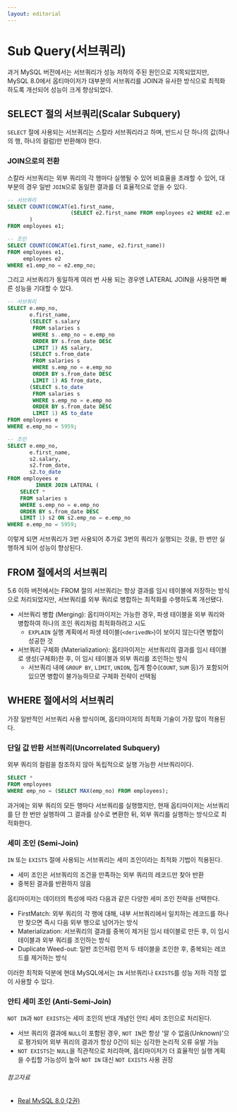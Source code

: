 ```yaml
---
layout: editorial
---
```


# Sub Query(서브쿼리)

과거 MySQL 버전에서는 서브쿼리가 성능 저하의 주된 원인으로 지목되었지만, MySQL 8.0에서 옵티마이저가 대부분의 서브쿼리를 JOIN과 유사한 방식으로 최적화하도록 개선되어 성능이 크게 향상되었다.

## SELECT 절의 서브쿼리(Scalar Subquery)

`SELECT` 절에 사용되는 서브쿼리는 스칼라 서브쿼리라고 하며, 반드시 단 하나의 값(하나의 행, 하나의 컬럼)만 반환해야 한다.

### JOIN으로의 전환

스칼라 서브쿼리는 외부 쿼리의 각 행마다 실행될 수 있어 비효율을 초래할 수 있어, 대부분의 경우 일반 `JOIN`으로 동일한 결과를 더 효율적으로 얻을 수 있다.

```sql
-- 서브쿼리
SELECT COUNT(CONCAT(e1.first_name,
                    (SELECT e2.first_name FROM employees e2 WHERE e2.emp_no = e1.emp_no))
       )
FROM employees e1;

-- 조인
SELECT COUNT(CONCAT(e1.first_name, e2.first_name))
FROM employees e1,
     employees e2
WHERE e1.emp_no = e2.emp_no;
```

그리고 서브쿼리가 동일하게 여러 번 사용 되는 경우엔 LATERAL JOIN을 사용하면 빠른 성능을 기대할 수 있다.

```sql
-- 서브쿼리
SELECT e.emp_no,
       e.first_name,
       (SELECT s.salary
        FROM salaries s
        WHERE s..emp_no = e.emp_no
        ORDER BY s.from_date DESC
        LIMIT 1) AS salary,
       (SELECT s.from_date
        FROM salaries s
        WHERE s.emp_no = e.emp_no
        ORDER BY s.from_date DESC
        LIMIT 1) AS from_date,
       (SELECT s.to_date
        FROM salaries s
        WHERE s.emp_no = e.emp_no
        ORDER BY s.from_date DESC
        LIMIT 1) AS to_date
FROM employees e
WHERE e.emp_no = 5959;

-- 조인
SELECT e.emp_no,
       e.first_name,
       s2.salary,
       s2.from_date,
       s2.to_date
FROM employees e
         INNER JOIN LATERAL (
    SELECT *
    FROM salaries s
    WHERE s.emp_no = e.emp_no
    ORDER BY s.from_date DESC
    LIMIT 1) s2 ON s2.emp_no = e.emp_no
WHERE e.emp_no = 5959;
```

이렇게 되면 서브쿼리가 3번 사용되어 추가로 3번의 쿼리가 실행되는 것을, 한 번만 실행하게 되어 성능이 향상된다.

## FROM 절에서의 서브쿼리

5.6 이하 버전에서는 FROM 절의 서브쿼리는 항상 결과를 임시 테이블에 저장하는 방식으로 처리되었지만, 서브쿼리를 외부 쿼리로 병합하는 최적화를 수행하도록 개선됐다.

- 서브쿼리 병합 (Merging): 옵티마이저는 가능한 경우, 파생 테이블을 외부 쿼리와 병합하여 하나의 조인 쿼리처럼 최적화하려고 시도
    - `EXPLAIN` 실행 계획에서 파생 테이블(`<derivedN>`)이 보이지 않는다면 병합이 성공한 것
- 서브쿼리 구체화 (Materialization): 옵티마이저는 서브쿼리의 결과를 임시 테이블로 생성(구체화)한 후, 이 임시 테이블과 외부 쿼리를 조인하는 방식
    - 서브쿼리 내에 `GROUP BY`, `LIMIT`, `UNION`, 집계 함수(`COUNT`, `SUM` 등)가 포함되어 있으면 병합이 불가능하므로 구체화 전략이 선택됨

## WHERE 절에서의 서브쿼리

가장 일반적인 서브쿼리 사용 방식이며, 옵티마이저의 최적화 기술이 가장 많이 적용된다.

### 단일 값 반환 서브쿼리(Uncorrelated Subquery)

외부 쿼리의 컬럼을 참조하지 않아 독립적으로 실행 가능한 서브쿼리이다.

```sql
SELECT *
FROM employees
WHERE emp_no = (SELECT MAX(emp_no) FROM employees);
```

과거에는 외부 쿼리의 모든 행마다 서브쿼리를 실행했지만, 현재 옵티마이저는 서브쿼리를 단 한 번만 실행하여 그 결과를 상수로 변환한 뒤, 외부 쿼리를 실행하는 방식으로 최적화한다.

### 세미 조인 (Semi-Join)

`IN` 또는 `EXISTS` 절에 사용되는 서브쿼리는 세미 조인이라는 최적화 기법이 적용된다.

- 세미 조인은 서브쿼리의 조건을 만족하는 외부 쿼리의 레코드만 찾아 반환
- 중복된 결과를 반환하지 않음

옵티마이저는 데이터의 특성에 따라 다음과 같은 다양한 세미 조인 전략을 선택한다.

- FirstMatch: 외부 쿼리의 각 행에 대해, 내부 서브쿼리에서 일치하는 레코드를 하나만 찾으면 즉시 다음 외부 행으로 넘어가는 방식
- Materialization: 서브쿼리의 결과를 중복이 제거된 임시 테이블로 만든 후, 이 임시 테이블과 외부 쿼리를 조인하는 방식
- Duplicate Weed-out: 일반 조인처럼 먼저 두 테이블을 조인한 후, 중복되는 레코드를 제거하는 방식

이러한 최적화 덕분에 현대 MySQL에서는 `IN` 서브쿼리나 `EXISTS`를 성능 저하 걱정 없이 사용할 수 있다.

### 안티 세미 조인 (Anti-Semi-Join)

`NOT IN`과 `NOT EXISTS`는 세미 조인의 반대 개념인 안티 세미 조인으로 처리된다.

- 서브 쿼리의 결과에 `NULL`이 포함된 경우, `NOT IN`은 항상 '알 수 없음(Unknown)'으로 평가되어 외부 쿼리의 결과가 항상 0건이 되는 심각한 논리적 오류 유발 가능
- `NOT EXISTS`는 `NULL`을 직관적으로 처리하며, 옵티마이저가 더 효율적인 실행 계획을 수립할 가능성이 높아 `NOT IN` 대신 `NOT EXISTS` 사용 권장

###### 참고자료

- [Real MySQL 8.0 (2권)](https://kobic.net/book/bookInfo/view.do?isbn=9791158392727)
